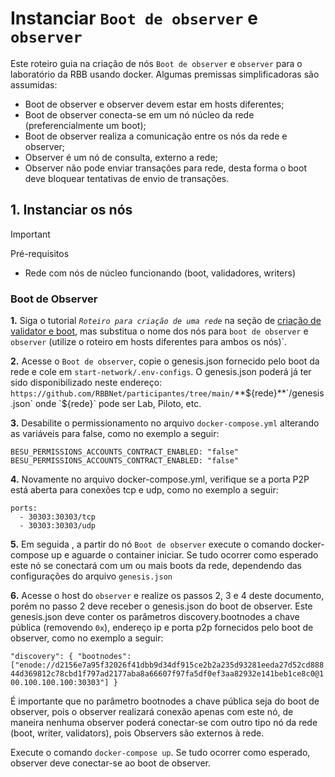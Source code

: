 # Instanciar `Boot de observer` e `observer`

Este roteiro guia na criação de nós `Boot de observer` e `observer` para o laboratório da RBB usando docker. Algumas premissas simplificadoras são assumidas: 
- Boot de observer e observer devem estar em hosts diferentes;
- Boot de observer conecta-se em um nó núcleo da rede (preferencialmente um boot);
- Boot de observer realiza a comunicação entre os nós da rede e observer;
- Observer é um nó de consulta, externo a rede;
- Observer não pode enviar transações para rede, desta forma o boot deve bloquear tentativas de envio de transações.

## 1. Instanciar os nós

> [!IMPORTANT]
> Pré-requisitos
> 	- Rede com nós de núcleo funcionando (boot, validadores, writers)

### Boot de Observer

**1.** Siga o tutorial *`Roteiro para criação de uma rede`* na seção de [criação de validator e boot](https://github.com/RBBNet/rbb/blob/documentacao_observer/Roteiro_para_a_criacao_de_uma_rede.md#13---preparar-arquivos), mas substitua o nome dos nós para `boot de observer` e `observer` (utilize o roteiro em hosts diferentes para ambos os nós)`.

**2.** Acesse o `Boot de observer`, copie o genesis.json fornecido pelo boot da rede e cole em `start-network/.env-configs`. O genesis.json poderá já ter sido disponibilizado neste endereço: `https://github.com/RBBNet/participantes/tree/main/`**${rede}**`/genesis.json` onde `${rede}` pode ser Lab, Piloto, etc.

**3.** Desabilite o permissionamento no arquivo `docker-compose.yml` alterando as variáveis para false, como no exemplo a seguir: 
```
BESU_PERMISSIONS_ACCOUNTS_CONTRACT_ENABLED: "false"
BESU_PERMISSIONS_ACCOUNTS_CONTRACT_ENABLED: "false"
```

**4.** Novamente no arquivo docker-compose.yml, verifique se a porta P2P está aberta para conexões tcp e udp, como no exemplo a seguir:
   
	ports:
      - 30303:30303/tcp
      - 30303:30303/udp 


**5.** Em seguida , a partir do nó `Boot de observer` execute o comando docker-compose up e aguarde o container iniciar. Se tudo ocorrer como esperado este nó se conectará com um ou mais boots da rede, dependendo das configurações do arquivo `genesis.json`

**6.** Acesse o host do `observer` e realize os passos 2, 3 e 4 deste documento, porém no passo 2 deve receber o genesis.json do boot de observer. Este genesis.json deve conter os parâmetros discovery.bootnodes a chave pública (removendo `0x`), endereço ip e porta p2p fornecidos pelo boot de observer, como no exemplo a seguir:

`"discovery": {
      "bootnodes": ["enode://d2156e7a95f32026f41dbb9d34df915ce2b2a235d93281eeda27d52cd88844d369812c78cbd1f797ad2177aba8a66607f97fa5df0ef3aa82932e141beb1ce8c0@100.100.100.100:30303"]
    }
`

É importante que no parâmetro bootnodes a chave pública seja do boot de observer, pois o observer realizará conexão apenas com este nó, de maneira nenhuma observer poderá conectar-se com outro tipo nó da rede (boot, writer, validators), pois Observers são externos à rede. 

Execute o comando `docker-compose up`. Se tudo ocorrer como esperado, observer deve conectar-se ao boot de observer.
   
